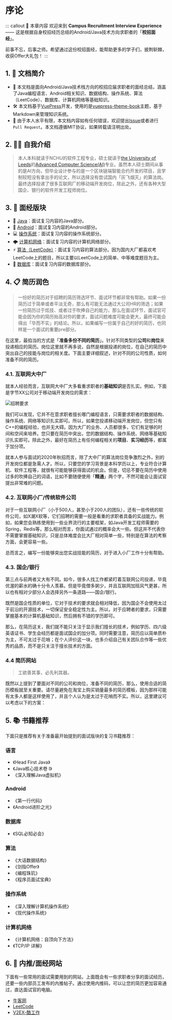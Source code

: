# 序论 <Badge text="New"/>

::: callout 🍳 本章内容
欢迎来到 **Campus Recruitment Interview Experience** —— 这是根据自身校招经历总结的Android/Java技术方向求职者的「**校招面经**」。

前事不忘，后事之师。希望通过这份校招面经，能帮助更多的学子们，披荆斩棘，收获Offer大礼包！
:::

## 1. 📖 文档简介

* 📒 本文档是面向Android/Java技术栈方向的校招应届求职者的面经总结，涵盖了Java编程语言、Android相关知识、数据结构、操作系统、算法（LeetCode）、数据库、计算机网络等基础知识。
* 🛠 本文档基于[VuePress](https://vuepress.vuejs.org/zh/)开发，使用的是[vuepress-theme-book](https://vuepress-theme-book.netlify.app/)主题，基于Markdown来管理知识系统。
* 🙏 由于本人水平有限，本文档内容如有任何错误，欢迎提出[Issue](https://github.com/HurleyJames/interview-vuepress/issues)或者进行`Pull Request`。本文档遵循MIT协议，如果转载请注明出处。

## 2. 🙋‍♂️ 自我介绍

> 本人本科就读于NCHU的软件工程专业，硕士就读于[the University of Leeds](https://www.leeds.ac.uk/)的[Advanced Computer Science(AI)](https://courses.leeds.ac.uk/i537/advanced-computer-science-artificial-intelligence-msc)专业。虽然本人硕士期间从事的是AI方向，但毕业设计参与的是一个区块链端智能合约开发的项目，且学制较短没有拿出手的论文，所以选择没有尝试国内「灰飞烟灭」的算法岗。最终选择投递了很多互联网厂的移动端开发岗位，除此之外，还有各种大型国企、银行的软件开发工程师岗位。

## 3. 👀 面经版块

* 🔨 [Java](./../java/关键字)：面试复习内容的Java部分。
* 🤖 [Android](./../android/Activity)：面试复习内容的Android部分。
* 💻 [操作系统](./../os/index)：面试复习内容的操作系统部分。
* 🌩 [计算机网络](./../network/index)：面试复习内容的计算机网络部分。
* ⚡️ [算法（LeetCode）](./../algo/Easy)：面试复习内容的算法部分。因为国内大厂都喜欢考LeetCode上的题目，所以主要以LeetCode上的简单、中等难度题目为主。
* 💾 [数据库](./../database/数据库类型)：面试复习内容的数据库部分。

## 4. 📋 简历润色

> 一份好的简历对于招聘的简历筛选环节、面试环节都非常有帮助。如果一份简历过于简单或者平淡无奇，那么有可能无法通过大公司HR的筛选；如果一份简历过于炫技、或者过于吹捧自己的能力，那么在面试环节，面试官可能会因为你的简历抬高对你的要求，面试问题难度可能会更大，最终可能会得出「华而不实」的结论。所以，如果编写一份属于自己的好的简历，也同样是一个面试的重要pre部分。

在这里，最掐当的方式是「**准备多份不同的简历**」。针对不同类型的**公司**和**岗位**来投递相应的简历。岗位这里就不再多说，自然是根据投递的岗位，在自己的简历中突出自己的技能与岗位的相关度。下面主要详细叙述，针对不同的公司性质，如何准备不同的简历。

### 4.1. 互联网大中厂

就本人经验而言，互联网大中厂大多看重求职者的**基础知识**是否扎实。例如，下面是字节XX公司对于移动端开发岗位的需求：

![招聘要求](https://i.loli.net/2021/01/21/3dHzuDrPXZcxVKq.png)

我们可以发现，它并不在意求职者擅长哪门编程语言，只需要求职者的数据结构、操作系统、网络等知识扎实即可。所以，如果您投递移动端开发岗位，但您只有C++的编程经验，也并无大碍。因为大厂的业务、人员都很多，它们有足够的时间和空间来培养。您只要在简历中突出，您的数据结构、操作系统、网络等基础知识扎实即可。除此之外，最好在简历上有任何编程相关的**项目**、**实习经历**等，都属于加分项。

就本人参与面试的2020年秋招而言，除了大中厂的算法岗位竞争激烈之外，别的开发岗位都是急需人才。所以，只要您的学习背景是本科学历以上，专业符合计算机、软件工程等，就很有可能能够获得面试的机会。但是，切忌不要在简历中使用过多的吹捧自己的词语，比如不要随便使用「**精通**」两个字，不然可能会让面试官提出非常难的问题。

### 4.2. 互联网小厂/传统软件公司

对于一些互联网小厂（小于500人，甚至小于200人的团队），还有一些传统的软件公司，如X潮X软等，它们招聘的需要一般是看重的求职者具备的实战能力。例如，如果您会熟练使用到一些业界流行的主要框架，如Java开发工程师需要的Spring，Redis等，那么相对而言，你面试通过的概率会大一些。但这并不代表你不需要掌握基础知识，只是总体难度会比大厂相对简单一些，特别是在算法的考察方面，会更容易一些。

总而言之，编写一份能够突出您实战技能的简历，对于进入小厂工作十分有帮助。

### 4.3. 国企/银行

第三点与前两者又大有不同。如今，很多人找工作都紧盯着互联网公司投递，毕竟优渥的薪水的确十分令人羡慕。但是毕竟僧多粥少，并且互联网加班风气更甚，所以也有相对少部分人会选择另外一条道路——国企/银行。

既然是国企性质的单位，它对于技术的要求就会相对降低，因为国企不会使用太过于前沿的开源技术，一切保证安全稳定性为主。所以，对于应聘者的要求，只需要掌握基本的计算机基础知识，然后拥有不错的学历即可。

那么，在简历这关，我们就不能只关注于显示我们擅长的技术，例如学历、四六级英语证书、学生会经历都是面试国企的加分项。同时需要注意，简历应以简单质朴为主，不可太过于花哨；在个人评价这一块，也多介绍自己有关团队合作等一些优秀的品质，而不是只关注于擅长技术的方面。

### 4.4 简历网站

> 工欲善其事，必先利其器。

既然以上提到了要面对不同的公司和岗位，准备不同的简历，那么，使用合适的简历模板就至关重要。请尽量避免在淘宝上购买销量最多的简历模板，因为那样可能有太多人都是这样使用了，并且个人认为是太过于花哨而不实。所以，这里建议可以考虑以下的方案：

## 5. 📚 书籍推荐

下面只是推荐有关于准备最开始提到的面试版块的复习书籍推荐：

### 语言

* 《Head First Java》
* 《Java核心技术卷 I》
* 《深入理解Java虚拟机》

### Android

* 《第一行代码》
* 《Android进阶之光》

### 数据库

* 《SQL必知必会》

### 算法

* 《大话数据结构》
* 《剑指Offer》
* 《编程珠玑》
* 《程序员面试宝典》

### 操作系统

* 《深入理解计算机操作系统》
* 《现代操作系统》

### 计算机网络

* 《计算机网络：自顶向下方法》
* 《TCP/IP 详解》

## 6. 🔗 内推/面经网站

下面有一些常用的面试需要用到的网站，上面既会有一些求职者分享的面试经历，还要一些内部员工发布的内推帖子。通过使用内推码，可以让您的简历更加容易通过，直达面试官的电脑。

* [牛客网](https://www.nowcoder.com/)
* [LeetCode](https://leetcode-cn.com/problemset/all/)
* [V2EX-酷工作](https://www.v2ex.com/?tab=jobs)
